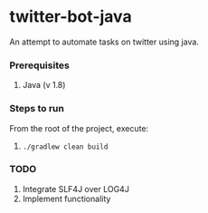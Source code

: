 # twitter-bot-java

An attempt to automate tasks on twitter using java.

### Prerequisites
1. Java (v 1.8)

### Steps to run
From the root of the project, execute:
1. ``` ./gradlew clean build ```

### TODO
1. Integrate SLF4J over LOG4J
2. Implement functionality